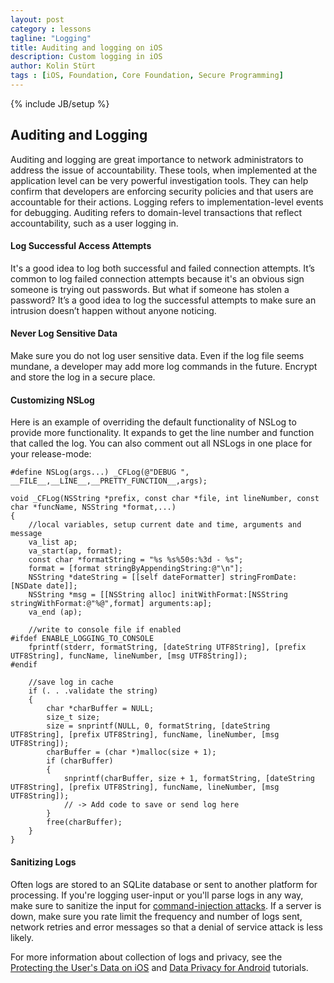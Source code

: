 ```yaml
---
layout: post
category : lessons
tagline: "Logging"
title: Auditing and logging on iOS
description: Custom logging in iOS
author: Kolin Stürt
tags : [iOS, Foundation, Core Foundation, Secure Programming]
---
```

{% include JB/setup %}

## Auditing and Logging

Auditing and logging are great importance to network administrators to address the issue of accountability. These tools, when implemented at the application level can be very powerful investigation tools. They can help confirm that developers are enforcing security policies and that users are accountable for their actions. Logging refers to implementation-level events for debugging. Auditing refers to domain-level transactions that reflect accountability, such as a user logging in.

#### Log Successful Access Attempts
It's a good idea to log both successful and failed connection attempts. It’s common to log failed connection attempts because it's an obvious sign someone is trying out passwords. But what if someone has stolen a password? It’s a good idea to log the successful attempts to make sure an intrusion doesn’t happen without anyone noticing.

#### Never Log Sensitive Data
Make sure you do not log user sensitive data. Even if the log file seems mundane, a developer may add more log commands in the future. Encrypt and store the log in a secure place.

#### Customizing NSLog
Here is an example of overriding the default functionality of NSLog to provide more functionality. It expands to get the line number and function that called the log. You can also comment out all NSLogs in one place for your release-mode:

	#define NSLog(args...) _CFLog(@"DEBUG ", __FILE__,__LINE__,__PRETTY_FUNCTION__,args);

	void _CFLog(NSString *prefix, const char *file, int lineNumber, const char *funcName, NSString *format,...)
	{
	    //local variables, setup current date and time, arguments and message
	    va_list ap;
	    va_start(ap, format);
	    const char *formatString = "%s %s%50s:%3d - %s";
	    format = [format stringByAppendingString:@"\n"];
	    NSString *dateString = [[self dateFormatter] stringFromDate:[NSDate date]];
	    NSString *msg = [[NSString alloc] initWithFormat:[NSString stringWithFormat:@"%@",format] arguments:ap];
	    va_end (ap);
	    
	    //write to console file if enabled
	#ifdef ENABLE_LOGGING_TO_CONSOLE
	    fprintf(stderr, formatString, [dateString UTF8String], [prefix UTF8String], funcName, lineNumber, [msg UTF8String]);
	#endif
	    
	    //save log in cache
	    if (. . .validate the string)
	    {
	        char *charBuffer = NULL;
	        size_t size;
	        size = snprintf(NULL, 0, formatString, [dateString UTF8String], [prefix UTF8String], funcName, lineNumber, [msg UTF8String]);
	        charBuffer = (char *)malloc(size + 1);
	        if (charBuffer)
	        {
	            snprintf(charBuffer, size + 1, formatString, [dateString UTF8String], [prefix UTF8String], funcName, lineNumber, [msg UTF8String]);
	            // -> Add code to save or send log here
	        }
	        free(charBuffer);
	    }
	}
	
#### Sanitizing Logs
Often logs are stored to an SQLite database or sent to another platform for processing. If you're logging user-input or you'll parse logs in any way, make sure to sanitize the input for [command-injection attacks](). If a server is down, make sure you rate limit the frequency and number of logs sent, network retries and error messages so that a denial of service attack is less likely.

For more information about collection of logs and privacy, see the [Protecting the User's Data on iOS](http://code.tutsplus.com/articles/securing-ios-data-at-rest-protecting-the-users-data--cms-28527) and [Data Privacy for Android](https://www.raywenderlich.com/6901838-data-privacy-for-android) tutorials.
